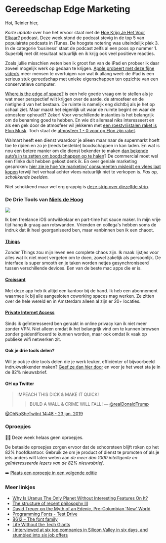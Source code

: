 # Gereedschap Edge Marketing

Hoi, Reinier hier,

_Korte update_ over hoe het ervoor staat met de [Hoe Krijg Je Het Voor Elkaar?](https://hoekrijgjehetvoorelkaar.nl) podcast. Deze week stond de podcast stevig in de top 5 van populairste podcasts in iTunes. De hoogste notering was uiteindelijk plek 3. In de categorie ‘business’ staat de podcast zelfs al een poos op nummer 1. Superblij met dit resultaat natuurlijk en ik krijg ook veel positieve reacties.

Zoals jullie misschien weten ben ik groot fan van de iPad en probeer ik daar zoveel mogelijk werk op gedaan te krijgen. [Apple probeert met deze fijne video’s](https://www.macstories.net/news/apple-publishes-videos-showcasing-ipad-pro-workflows/) meer mensen te overtuigen van wat ik allang weet: de iPad is een serieus stuk gereedschap met unieke eigenschappen ten opzichte van een conservatieve computer.

[Where is the edge of space?](https://m.youtube.com/watch?v=nILOHp79njQ&feature=youtu.be) is een hele goede vraag om te stellen als je wat meer perspectief wilt krijgen over de aarde, de atmosfeer en de nietigheid van het bestaan. De ruimte is namelijk eng dichtbij als je het op schaal ziet. Maar maakt het eigenlijk uit waar de ruimte begint en waar de atmosfeer ophoudt? Zeker! Voor verschillende instanties is het belangrijk om de benaming goed te hebben. En wie dit allemaal niks interesseert en als een gek door de atmosfeer wil jekkeren met [een roestvrijstalen raket is Elon Musk](https://www.popularmechanics.com/space/rockets/a25953663/elon-musk-spacex-bfr-stainless-steel/). Toch staat de [atmosfeer 1 - 0 voor op Elon zijn raket](https://gizmodo.com/strong-texas-winds-hit-elon-musks-starship-prototype-an-1832003028).

Walmart heeft een dienst waardoor je alleen maar naar de supermarkt hoeft toe te rijden en zo je (reeds bestelde) boodschappen in kan laden. En wat is nou een betere manier om die dienst bekender te maken [dan bekende auto’s in te zetten om boodschappen op te halen](https://www.youtube.com/watch?v=oGrSw7wK4no)? De commercial moet wel een flinke duit hebben gekost denk ik. En over geniale marketing gesproken: [hier zie je hoe ‘de marketing’ consumenten misleidt en vlees laat kopen](https://www.youtube.com/watch?v=mKTORFmMycQ) terwijl het verhaal achter vlees natuurlijk niet te verkopen is. _Pas op, schokkende beelden._

Niet schokkend maar wel erg grappig is [deze strip over diezelfde strip](https://www.gocomics.com/nancy/2019/01/20).

### De Drie Tools van [Niels de Hoog](https://twitter.com/nielsify)

![](https://sinds82.nl/images/niels-de-hoog.jpg)

Ik ben freelance iOS ontwikkelaar en part-time hot sauce maker. In mijn vrije tijd hang ik graag aan rotswanden. Vrienden en collega's hebben soms de indruk dat ik heel georganiseerd ben, maar vanbinnen ben ik een chaoot.

#### [Things](https://culturedcode.com/things/)

Zonder Things zou mijn leven een complete chaos zijn. Ik maak lijstjes voor alles wat ik niet moet vergeten om te doen, zowel zakelijk als persoonlijk. De interface is super smooth en je taken worden netjes gesynchroniseerd tussen verschillende devices. Een van de beste mac apps die er is.

#### [Croissant](https://www.getcroissant.com)

Met deze app heb ik altijd een kantoor bij de hand. Ik heb een abonnement waarmee ik bij alle aangesloten coworking spaces mag werken. Ze zitten over de hele wereld en in Amsterdam alleen al zijn er 20+ locaties.

#### [Private Internet Access](https://www.privateinternetaccess.com)

Sinds ik geïnteresseerd ben geraakt in online privacy kan ik niet meer zonder VPN. Niet alleen omdat ik het belangrijk vind om te kunnen browsen zonder geïdentificeerd te kunnen worden, maar ook omdat ik vaak op publieke wifi netwerken zit.

#### Ook je drie tools delen?

Wil je ook je drie tools delen die je werk leuker, efficiënter of bijvoorbeeld indrukwekkender maken? [Geef ze dan hier door](https://goo.gl/forms/C5J2VoBlxJKR9Ikw2) en voor je het weet sta je in de 82% nieuwsbrief.

#### OH op Twitter

> IMPEACH THIS DICK & MAKE IT QUICK! 
> > BUILD A WALL & CRIME WILL FALL! — [@realDonaldTrump](https://twitter.com/realDonaldTrump/status/1088058726794387456)

[@OhNoSheTwitnt 14:48 - 23 jan. 2019](https://twitter.com/OhNoSheTwitnt/status/1088070922509144066)

### Oproepjes

🤷‍♂️ Deze week helaas geen oproepjes. 

De betaalde oproepjes zorgen ervoor dat de schoorsteen blijft roken op het 82% hoofdkantoor. Gebruik ze om je product of dienst te promoten of als je iets anders wilt laten weten aan _de meer dan 1000 intelligente en geïnteresseerde lezers van de 82% nieuwsbrief_.

➡️ [Plaats een oproepje in een volgende editie](https://forms.82procent.nl)

### Meer linkjes

- [Why Is Uranus The Only Planet Without Interesting Features On It?](https://www.forbes.com/sites/startswithabang/2019/01/22/why-is-uranus-the-only-planet-without-interesting-features-on-it/#5c18c4f1c007)
- [The structure of recent philosophy III](https://homepage.univie.ac.at/noichlm94/posts/structure-of-recent-philosophy-iii/)
- [David Treuer on the Myth of an Edenic, Pre-Columbian 'New' World](https://lithub.com/david-treuer-on-the-myth-of-an-edenic-pre-columbian-new-world/)
- [Programming Fonts - Test Drive](https://app.programmingfonts.org/)
- [B612 – The font family](http://b612-font.com/)
- [Life Without the Tech Giants](https://gizmodo.com/life-without-the-tech-giants-1830258056)
- [I interviewed at six top companies in Silicon Valley in six days, and stumbled into six job offers](https://blog.usejournal.com/i-interviewed-at-six-top-companies-in-silicon-valley-in-six-days-and-stumbled-into-six-job-offers-fe9cc7bbc996)
